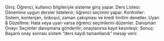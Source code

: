 
Giriş: Öğrenci, kullanıcı bilgileriyle sisteme giriş yapar.
Ders Listesi: Dönemine uygun dersler listelenir; öğrenci seçimini yapar.
Kontroller: Sistem, kontenjan, önkoşul, zaman çakışması ve kredi limitini denetler.
Uyarı & Düzeltme: Hata veya uyarı varsa öğrenci seçimlerini düzenler.
Danışman Onayı: Seçimler danışmana gönderilir; onaylanırsa kayıt kesinleşir.
Sonuç: Başarılı onay sonrası sistem “ders kaydı tamamlandı” mesajı verir.
